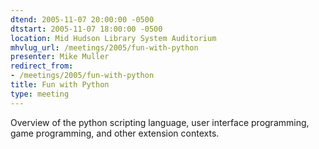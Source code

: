 ```yaml
---
dtend: 2005-11-07 20:00:00 -0500
dtstart: 2005-11-07 18:00:00 -0500
location: Mid Hudson Library System Auditorium
mhvlug_url: /meetings/2005/fun-with-python
presenter: Mike Muller
redirect_from:
- /meetings/2005/fun-with-python
title: Fun with Python
type: meeting
---
```



Overview of the python scripting language, user interface programming, game programming, and other extension contexts.